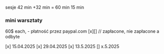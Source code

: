 
sesje
42 min +32 min = 60 min 
15 min 


### mini warsztaty 
60$ each, - płatność przez paypal.com 
	[x][] // zapłacone, nie zapłacone a odbyte
    
[x] 15.04.2025
[x] 29.04.2025
[x] 13.5.2025
[] x.5.2025


